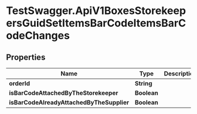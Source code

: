 # TestSwagger.ApiV1BoxesStorekeepersGuidSetItemsBarCodeItemsBarCodeChanges

## Properties

Name | Type | Description | Notes
------------ | ------------- | ------------- | -------------
**orderId** | **String** |  | 
**isBarCodeAttachedByTheStorekeeper** | **Boolean** |  | 
**isBarCodeAlreadyAttachedByTheSupplier** | **Boolean** |  | 


